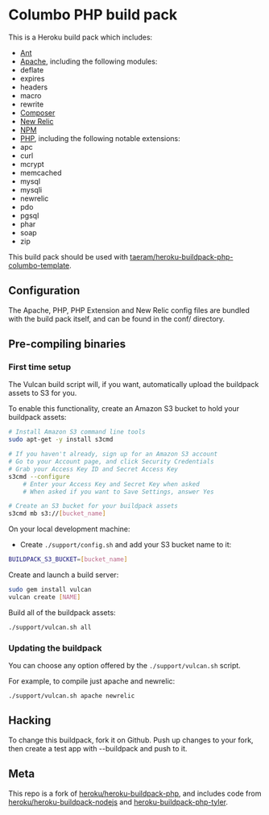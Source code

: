 Columbo PHP build pack
========================

This is a Heroku build pack which includes:
* [Ant](http://ant.apache.org/)
* [Apache](http://apache.org), including the following modules:
 * deflate
 * expires
 * headers
 * macro
 * rewrite
* [Composer](http://getcomposer.org)
* [New Relic](http://newrelic.com/)
* [NPM](https://npmjs.org/)
* [PHP](http://php.net/), including the following notable extensions:
 * apc
 * curl
 * mcrypt
 * memcached
 * mysql
 * mysqli
 * newrelic
 * pdo
 * pgsql
 * phar
 * soap
 * zip

This build pack should be used with [taeram/heroku-buildpack-php-columbo-template](https://github.com/taeram/heroku-buildpack-php-columbo-template).

Configuration
-------------

The Apache, PHP, PHP Extension and New Relic config files are bundled with the
build pack itself, and can be found in the conf/ directory.

Pre-compiling binaries
----------------------

### First time setup

The Vulcan build script will, if you want, automatically upload the buildpack assets to S3 for you.

To enable this functionality, create an Amazon S3 bucket to hold your buildpack assets:
```bash
# Install Amazon S3 command line tools
sudo apt-get -y install s3cmd

# If you haven't already, sign up for an Amazon S3 account
# Go to your Account page, and click Security Credentials
# Grab your Access Key ID and Secret Access Key
s3cmd --configure
    # Enter your Access Key and Secret Key when asked
    # When asked if you want to Save Settings, answer Yes

# Create an S3 bucket for your buildpack assets
s3cmd mb s3://[bucket_name]
```

On your local development machine:
* Create `./support/config.sh` and add your S3 bucket name to it:

```bash
BUILDPACK_S3_BUCKET=[bucket_name]
```

Create and launch a build server:
```bash
sudo gem install vulcan
vulcan create [NAME]
```

Build all of the buildpack assets:
```bash
./support/vulcan.sh all
```

### Updating the buildpack

You can choose any option offered by the `./support/vulcan.sh` script.

For example, to compile just apache and newrelic:
```
./support/vulcan.sh apache newrelic
```

Hacking
-------

To change this buildpack, fork it on Github. Push up changes to your fork, then create a test app with --buildpack <your-github-url> and push to it.

Meta
----

This repo is a fork of [heroku/heroku-buildpack-php](https://github.com/heroku/heroku-buildpack-php),
and includes code from [heroku/heroku-buildpack-nodejs](https://github.com/heroku/heroku-buildpack-nodejs)
and [heroku-buildpack-php-tyler](https://github.com/iphoting/heroku-buildpack-php-tyler).
